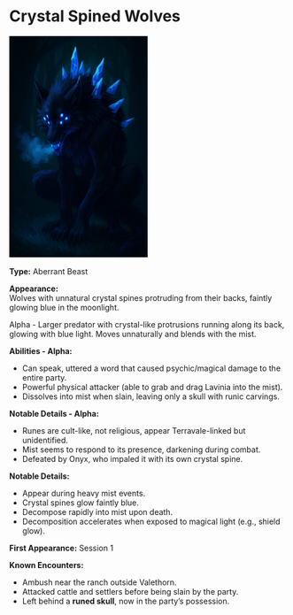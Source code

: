 # Crystal Spined Wolves

<img src="./crystal-wolves.png" alt="Crystal-Spined Wolves" width="250" height="400">

**Type:** Aberrant Beast  

**Appearance:**  
Wolves with unnatural crystal spines protruding from their backs, faintly glowing blue in the moonlight.

Alpha - Larger predator with crystal-like protrusions running along its back, glowing with blue light. Moves unnaturally and blends with the mist. 

**Abilities - Alpha:**  
- Can speak, uttered a word that caused psychic/magical damage to the entire party.  
- Powerful physical attacker (able to grab and drag Lavinia into the mist).  
- Dissolves into mist when slain, leaving only a skull with runic carvings.

**Notable Details - Alpha:**  
- Runes are cult-like, not religious, appear Terravale-linked but unidentified.  
- Mist seems to respond to its presence, darkening during combat.  
- Defeated by Onyx, who impaled it with its own crystal spine.

**Notable Details:**  
- Appear during heavy mist events.  
- Crystal spines glow faintly blue.  
- Decompose rapidly into mist upon death.  
- Decomposition accelerates when exposed to magical light (e.g., shield glow).  

**First Appearance:** Session 1

**Known Encounters:**  
- Ambush near the ranch outside Valethorn.  
- Attacked cattle and settlers before being slain by the party.
- Left behind a **runed skull**, now in the party’s possession.

